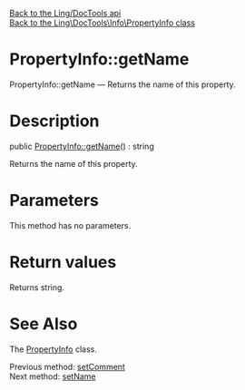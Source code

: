 [Back to the Ling/DocTools api](https://github.com/lingtalfi/DocTools/blob/master/doc/api/Ling/DocTools.md)<br>
[Back to the Ling\DocTools\Info\PropertyInfo class](https://github.com/lingtalfi/DocTools/blob/master/doc/api/Ling/DocTools/Info/PropertyInfo.md)


PropertyInfo::getName
================



PropertyInfo::getName — Returns the name of this property.




Description
================


public [PropertyInfo::getName](https://github.com/lingtalfi/DocTools/blob/master/doc/api/Ling/DocTools/Info/PropertyInfo/getName.md)() : string




Returns the name of this property.




Parameters
================

This method has no parameters.


Return values
================

Returns string.








See Also
================

The [PropertyInfo](https://github.com/lingtalfi/DocTools/blob/master/doc/api/Ling/DocTools/Info/PropertyInfo.md) class.

Previous method: [setComment](https://github.com/lingtalfi/DocTools/blob/master/doc/api/Ling/DocTools/Info/PropertyInfo/setComment.md)<br>Next method: [setName](https://github.com/lingtalfi/DocTools/blob/master/doc/api/Ling/DocTools/Info/PropertyInfo/setName.md)<br>

